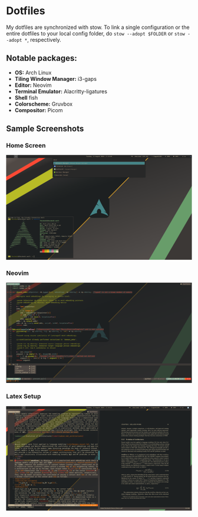 # Dotfiles

My dotfiles are synchronized with stow. To link a single configuration or the entire dotfiles to your local config folder, do ``stow --adopt $FOLDER`` or ``stow --adopt *``, respectively.

## Notable packages:
* **OS:** Arch Linux
* **Tiling Window Manager:** i3-gaps
* **Editor:** Neovim
* **Terminal Emulator:** Alacritty-ligatures
* **Shell** fish
* **Colorscheme:** Gruvbox
* **Compositor:** Picom

## Sample Screenshots

### Home Screen
![System](./img/home.png)

### Neovim 
![Neovim](./img/nvim-python.png)

### Latex Setup
![Latex](./img/latex.png)

